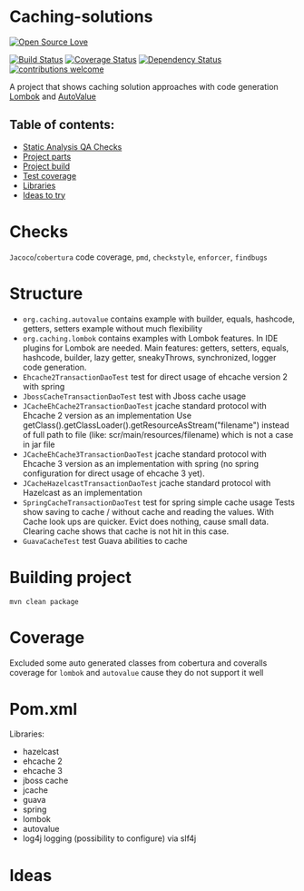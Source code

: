 # Caching-solutions
[![Open Source Love](https://badges.frapsoft.com/os/v2/open-source.svg?v=103)](https://github.com/ellerbrock/open-source-badge/)

[![Build Status](https://travis-ci.org/Iurii-Dziuban/caching-solutions.svg?branch=master)](https://travis-ci.org/Iurii-Dziuban/caching-solutions)
[![Coverage Status](https://coveralls.io/repos/github/Iurii-Dziuban/caching-solutions/badge.svg?branch=master)](https://coveralls.io/github/Iurii-Dziuban/caching-solutions?branch=master)
[![Dependency Status](https://www.versioneye.com/user/projects/5a11b2530fb24f2a3bd25760/badge.svg?style=flat-square)](https://www.versioneye.com/user/projects/5a11b2530fb24f2a3bd25760)
[![contributions welcome](https://img.shields.io/badge/contributions-welcome-brightgreen.svg?style=flat)](https://github.com/Iurii-Dziuban/caching-solutions/issues)

A project that shows caching solution approaches with code generation
[Lombok](https://projectlombok.org/) and [AutoValue](https://github.com/google/auto/blob/master/value/userguide/index.md)

## Table of contents:
 * [Static Analysis QA Checks](#checks)
 * [Project parts](#structure)
 * [Project build](#building-project)
 * [Test coverage](#coverage)
 * [Libraries](#pomxml)
 * [Ideas to try](#ideas)
 
# Checks

`Jacoco`/`cobertura` code coverage, `pmd`, `checkstyle`, `enforcer`, `findbugs`

# Structure
- `org.caching.autovalue` contains example with builder, equals, hashcode, getters, setters example without much flexibility
- `org.caching.lombok` contains examples with Lombok features. In IDE plugins for Lombok are needed.
Main features: getters, setters, equals, hashcode, builder, lazy getter, sneakyThrows, synchronized, logger code generation.
- `Ehcache2TransactionDaoTest` test for direct usage of ehcache version 2 with spring
- `JbossCacheTransactionDaoTest` test with Jboss cache usage
- `JCacheEhCache2TransactionDaoTest` jcache standard protocol with Ehcache 2 version as an implementation
Use getClass().getClassLoader().getResourceAsStream("filename") instead of full path to file (like: scr/main/resources/filename) which is not a case in jar file
- `JCacheEhCache3TransactionDaoTest` jcache standard protocol with Ehcache 3 version as an implementation with spring 
(no spring configuration for direct usage of ehcache 3 yet). 
- `JCacheHazelcastTransactionDaoTest` jcache standard protocol with Hazelcast as an implementation
- `SpringCacheTransactionDaoTest` test for spring simple cache usage
Tests show saving to cache / without cache and reading the values. With Cache look ups are quicker. Evict does nothing, cause small data.
Clearing cache shows that cache is not hit in this case.
- `GuavaCacheTest` test Guava abilities to cache
# Building project
`mvn clean package`

# Coverage
Excluded some auto generated classes from cobertura and coveralls coverage for `lombok` and `autovalue` cause they do not support it well

# Pom.xml
Libraries:
- hazelcast
- ehcache 2
- ehcache 3
- jboss cache
- jcache
- guava
- spring
- lombok
- autovalue
- log4j logging (possibility to configure) via slf4j

# Ideas